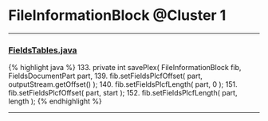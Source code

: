 # FileInformationBlock @Cluster 1

***

### [FieldsTables.java](https://searchcode.com/codesearch/view/88635600/)
{% highlight java %}
133. private int savePlex( FileInformationBlock fib, FieldsDocumentPart part,
139.         fib.setFieldsPlcfOffset( part, outputStream.getOffset() );
140.         fib.setFieldsPlcfLength( part, 0 );
151.     fib.setFieldsPlcfOffset( part, start );
152.     fib.setFieldsPlcfLength( part, length );
{% endhighlight %}

***

